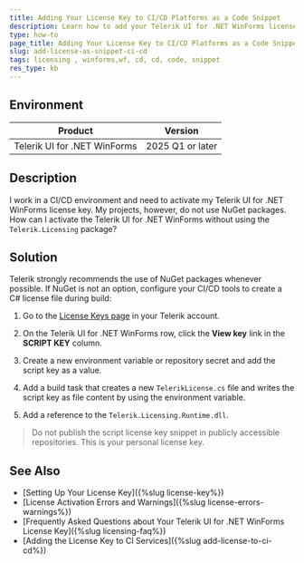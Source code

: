 ```yaml
---
title: Adding Your License Key to CI/CD Platforms as a Code Snippet
description: Learn how to add your Telerik UI for .NET WinForms license as a code snippet in CI/CD environments.
type: how-to
page_title: Adding Your License Key to CI/CD Platforms as a Code Snippet
slug: add-license-as-snippet-ci-cd
tags: licensing , winforms,wf, cd, cd, code, snippet
res_type: kb
---
```


## Environment

| Product | Version
| ---- | ---- |
| Telerik UI for .NET WinForms | 2025 Q1 or later |

## Description

I work in a CI/CD environment and need to activate my Telerik UI for .NET WinForms license key. My projects, however, do not use NuGet packages. How can I activate the Telerik UI for .NET WinForms without using the `Telerik.Licensing` package?

## Solution

Telerik strongly recommends the use of NuGet packages whenever possible. If NuGet is not an option, configure your CI/CD tools to create a C# license file during build:

1. Go to the [License Keys page](https://www.telerik.com/account/your-licenses/license-keys) in your Telerik account.

1. On the Telerik UI for .NET WinForms row, click the **View key** link in the **SCRIPT KEY** column.

1. Create a new environment variable or repository secret and add the script key as a value.

1. Add a build task that creates a new `TelerikLicense.cs` file and writes the script key as file content by using the environment variable.

1. Add a reference to the `Telerik.Licensing.Runtime.dll`.

>Do not publish the script license key snippet in publicly accessible repositories. This is your personal license key.


## See Also

* [Setting Up Your License Key]({%slug license-key%})
* [License Activation Errors and Warnings]({%slug license-errors-warnings%})
* [Frequently Asked Questions about Your Telerik UI for .NET WinForms License Key]({%slug licensing-faq%})
* [Adding the License Key to CI Services]({%slug add-license-to-ci-cd%})
